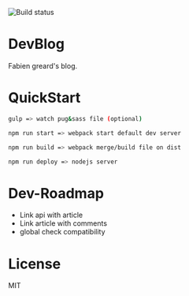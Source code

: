 ![Build status][travis-image]

# DevBlog
Fabien greard's blog.

# QuickStart

```sh
gulp => watch pug&sass file (optional)

npm run start => webpack start default dev server

npm run build => webpack merge/build file on dist

npm run deploy => nodejs server

```

# Dev-Roadmap

* Link api with article
* Link article with comments
* global check compatibility

# License

MIT

[travis-image]: https://travis-ci.org/FabienGreard/fabiengreard.svg?branch=master
